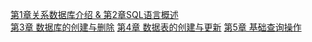 [第1章关系数据库介绍 & 第2章SQL语言概述](./README1.md)  
[第3章 数据库的创建与删除](./chapter3.sql)
[第4章 数据表的创建与更新](./chapter4/README4.md)
[第5章 基础查询操作](./chapter5/README5.md)